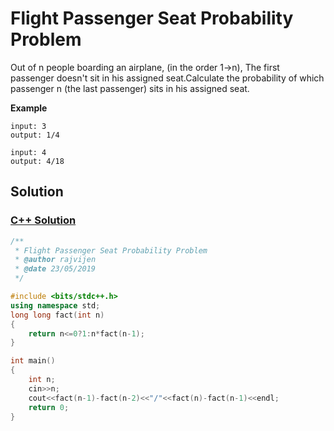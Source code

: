 # Flight Passenger Seat Probability Problem

Out of n people boarding an airplane, (in the order 1->n), The first passenger doesn't sit in his assigned seat.Calculate the probability of which passenger n (the last passenger) sits in his assigned seat.

**Example**

```
input: 3
output: 1/4

input: 4
output: 4/18

```

## Solution

### [C++ Solution](./Flight_passenger.cpp)

```cpp
/**
 * Flight Passenger Seat Probability Problem
 * @author rajvijen
 * @date 23/05/2019
 */

#include <bits/stdc++.h>
using namespace std;
long long fact(int n)
{
    return n<=0?1:n*fact(n-1);
}

int main()
{
    int n;
    cin>>n;
    cout<<fact(n-1)-fact(n-2)<<"/"<<fact(n)-fact(n-1)<<endl;
    return 0;
}

```
